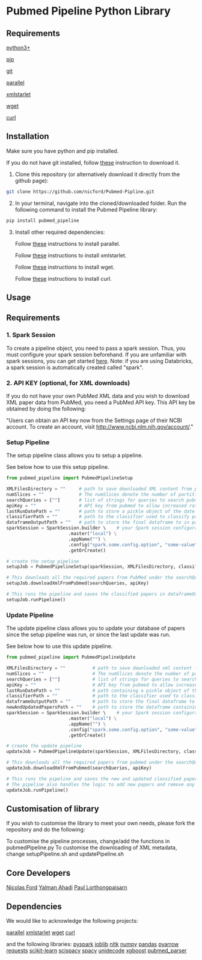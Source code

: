 # Pubmed Pipeline Python Library

## Requirements

[python3+](https://www.python.org/downloads/)

[pip](https://pypi.org/project/pip/)



[git](https://git-scm.com)

[parallel](https://www.gnu.org/software/parallel/)

[xmlstarlet](http://xmlstar.sourceforge.net)

[wget](https://www.gnu.org/software/wget/)

[curl](https://curl.haxx.se)


## Installation

Make sure you have python and pip installed.

If you do not have git installed, follow [these](https://git-scm.com/downloads) instruction to download it.

1. Clone this repository (or alternatively download it directly from the github page):
```bash
git clone https://github.com/nicford/Pubmed-Pipline.git
```

2. In your terminal, navigate into the cloned/downloaded folder.
   Run the following command to install the Pubmed Pipeline library:

```bash
pip install pubmed_pipeline
```


3. Install other required dependencies:

    Follow [these](https://www.gnu.org/software/parallel/) instructions to install parallel.

    Follow [these](http://xmlstar.sourceforge.net/download.php) instructions to install xmlstarlet.

    Follow [these](https://www.gnu.org/software/wget/) instructions to install wget.

    Follow [these](https://curl.haxx.se/download.html) instructions to install curl.



## Usage

## Requirements

### 1. Spark Session

To create a pipeline object, you need to pass a spark session. Thus, you must configure your spark session beforehand. If you are unfamiliar with spark sessions, you can get started [here](https://spark.apache.org/docs/2.1.0/api/python/pyspark.sql.html?highlight=sparksession). Note: if you are using Databricks, a spark session is automatically created called "spark".

### 2. API KEY (optional, for XML downloads)

If you do not have your own PubMed XML data and you wish to download XML paper data from PubMed, you need a PubMed API key. This API key be obtained by doing the following:

"Users can obtain an API key now from the Settings page of their NCBI account. To create an account, visit http://www.ncbi.nlm.nih.gov/account/." 


### Setup Pipeline

The setup pipeline class allows you to setup a pipeline.

See below how to use this setup pipeline.

```python
from pubmed_pipeline import PubmedPipelineSetup

XMLFilesDirectory = ""     # path to save downloaded XML content from pubmed or path to XML data if you already have some
numSlices = ""             # The numSlices denote the number of partitions the data would be parallelized to
searchQueries = [""]       # list of strings for queries to search pubmed for
apiKey = ""                # API key from pubmed to allow increased rate of requests, to avoid HTTP 429 error(see E-utilites website for how to get a key) 
lastRunDatePath = ""       # path to store a pickle object of the date when the setup is run (this is the same path to provide to the update job)
classifierPath = ""        # path to the classifier used to classify papers
dataframeOutputPath = ""   # path to store the final dataframe to in parquet form
sparkSession = SparkSession.builder \    # your Spark session configuration
                       .master("local") \
                       .appName("") \
                       .config("spark.some.config.option", "some-value") \
                       .getOrCreate()

# create the setup pipeline 
setupJob = PubmedPipelineSetup(sparkSession, XMLFilesDirectory, classifierPath, dataframeOutputPath, numSlices, lastRunDatePath)

# This downloads all the required papers from PubMed under the searchQueries
setupJob.downloadXmlFromPubmed(searchQueries, apiKey)

# This runs the pipeline and saves the classified papers in dataframeOutputPath
setupJob.runPipeline()
```

### Update Pipeline

The update pipeline class allows you to update your database of papers since the setup pipeline was run, or since the last update was run.

See below how to use this update pipeline.

```python
from pubmed_pipeline import PubmedPipelineUpdate

XMLFilesDirectory = ""          # path to save downloaded xml content from pubmed
numSlices = ""                  # The numSlices denote the number of partitions the data would be parallelized to
searchQueries = [""]            # list of strings for queries to search pubmed for
apiKey = ""                     # API key from pubmed to allow increased rate of requests, to avoid HTTP 429 error(see E-utilites website for how to get a key) 
lastRunDatePath = ""            # path containing a pickle object of the last run date (running setup job creates one)
classifierPath = ""             # path to the classifier used to classify papers
dataframeOutputPath = ""        # path to store the final dataframe to in parquet form
newAndUpdatedPapersPath = ""    # path to store the dataframe containing the new and updated papers
sparkSession = SparkSession.builder \    # your Spark session configuration
                       .master("local") \
                       .appName("") \
                       .config("spark.some.config.option", "some-value") \
                       .getOrCreate()

# create the update pipeline 
updateJob = PubmedPipelineUpdate(sparkSession, XMLFilesDirectory, classifierPath, dataframeOutputPath, numSlices, lastRunDatePath, newAndUpdatedPapersPath)

# This downloads all the required papers from pubmed under the searchQueries
updateJob.downloadXmlFromPubmed(searchQueries, apiKey)

# This runs the pipeline and saves the new and updated classified papers in newAndUpdatedPapersPath
# The pipeline also handles the logic to add new papers and remove any papers from the main dataframe which are no longer relevant
updateJob.runPipeline()
```


## Customisation of library

If you wish to customise the library to meet your own needs, please fork the repository and do the following:

To customise the pipeline processes, change/add the functions in pubmedPipeline.py
To customise the downloading of XML metadata, change setupPipeline.sh and updatePipeline.sh


## Core Developers

[Nicolas Ford](https://github.com/nicford)
[Yalman Ahadi](https://github.com/yalmanahadi)
[Paul Lorthongpaisarn](https://github.com/pongpol21)


## Dependencies

We would like to acknowledge the following projects:

[parallel](https://www.gnu.org/software/parallel/)
[xmlstarlet](http://xmlstar.sourceforge.net/download.php)
[wget](https://www.gnu.org/software/wget/)
[curl](https://curl.haxx.se/download.html)

and the following libraries:
[pyspark](https://spark.apache.org/docs/latest/api/python/index.html)
[joblib](https://joblib.readthedocs.io/en/latest/)
[nltk](https://www.nltk.org)
[numpy](https://numpy.org)
[pandas](https://pandas.pydata.org)
[pyarrow](https://pypi.org/project/pyarrow/)
[requests](https://requests.readthedocs.io/en/master/)
[scikit-learn](https://scikit-learn.org/stable/)
[scispacy](https://allenai.github.io/scispacy/)
[spacy](https://spacy.io)
[unidecode](https://pypi.org/project/Unidecode/)
[xgboost](https://xgboost.readthedocs.io/en/latest/#)
[pubmed_parser](https://github.com/titipata/pubmed_parser)
